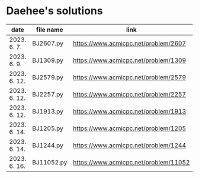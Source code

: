 # Daehee's solutions
|     date     | file name  |                 link                  |
| ------------ | ---------- | ------------------------------------- |
| 2023. 6. 7.  | BJ2607.py  | https://www.acmicpc.net/problem/2607  |
| 2023. 6. 9.  | BJ1309.py  | https://www.acmicpc.net/problem/1309  |
| 2023. 6. 12. | BJ2579.py  | https://www.acmicpc.net/problem/2579  |
| 2023. 6. 12. | BJ2257.py  | https://www.acmicpc.net/problem/2257  |
| 2023. 6. 12. | BJ1913.py  | https://www.acmicpc.net/problem/1913  |
| 2023. 6. 14. | BJ1205.py  | https://www.acmicpc.net/problem/1205  |
| 2023. 6. 14. | BJ1244.py  | https://www.acmicpc.net/problem/1244  |
| 2023. 6. 16. | BJ11052.py | https://www.acmicpc.net/problem/11052 |